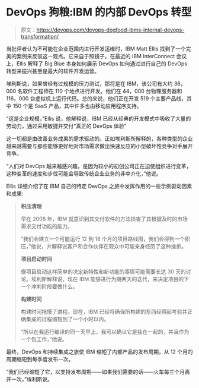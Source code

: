 # DevOps 狗粮:IBM 的内部 DevOps 转型

> 原文：<https://devops.com/devops-dogfood-ibms-internal-devops-transformation/>

当批评者认为不可能在企业范围内进行开发运维时，IBM Matt Ellis 找到了一个完美的案例来反驳这一观点。它来自于照镜子。在最近的 IBM InterConnect 会议上，Ellis 解释了 Big Blue 本身如何展示 DevOps 如何通过进行自己的 DevOps 转型来振兴甚至是最大的软件开发运营。

埃利斯说，如果曾经有过规模的压力测试，那将是在 IBM，该公司有大约 36，000 名软件工程师在 110 个地点进行开发。他们在 44，000 台物理服务器和 116，000 台虚拟机上运行代码。总的来说，他们正在开发 519 个主要产品线，其中 150 个是 SaaS 产品，其中许多也由移动应用程序支持。

“这是企业规模，”Ellis 说，他解释说，IBM 已经从经典的开发模式中吸收了大量的劳动力，通过采用敏捷并交付“真正的 DevOps 体验”

这一切都是由改善业务成果的需求驱动的。正如埃利斯所解释的，各种类型的企业越来越需要与那些能够更好地对市场需求做出快速反应的小型破坏性竞争对手展开竞争。

“人们对 DevOps 越来越感兴趣，是因为较小的初创公司正在迫使组织进行变革，这种变革的速度和步伐可能会导致传统企业业务的非中介化，”他说。

Ellis 详细介绍了在 IBM 自己的特定 DevOps 之旅中发挥作用的一些示例驱动因素和成果:

> **积压清理**
> 
> 早在 2008 年，IBM 就意识到其交付软件的方法损害了其根据及时的市场需求交付功能的能力。
> 
> “我们会建立一个可能运行 12 到 18 个月的项目路线图，我们会得到一个积压，”他说，并解释说客户和合作伙伴在观众中可能亲身经历了这种挫折。
> 
> **项目启动时间**
> 
> 像项目启动这样简单的决定新特性和新功能的事情可能需要长达 30 天的讨论。埃利斯解释说，现在 IBM 能够进行为期两天的迭代，来决定项目的下一个冲刺阶段要做什么。
> 
> **构建时间**
> 
> 构建时间拖慢了进程。现在，IBM 已经将确保所构建的东西经得起考验并正确集成的过程缩短到了一个小时以内。
> 
> “所以在我运行编译的同一天早上，我可以确认它是挂在一起的，并且作为一个包工作，”他说。

最终，DevOps 和持续集成之旅使 IBM 缩短了内部产品的发布周期，从 12 个月的周期缩短到每季度发布一次。

“我们已经缩短了它，以支持发布周期——如果我们需要的话——火车每三个月离开一次，”埃利斯说。